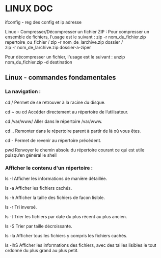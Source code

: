 # LINUX DOC

ifconfig   - reg des  config et ip adresse 

Linux - Compresser/Décompresser un fichier ZIP :
Pour compresser un ensemble de fichiers, l'usage est le suivant : 
zip -r nom_du_fichier.zip repertoire_ou_fichier  /  zip -r nom_de_larchive.zip dossier  /  
zip -r nom_de_larchive.zip dossier-a-ziper

Pour décompresser un fichier, l'usage est le suivant :
unzip nom_du_fichier.zip -d destination


## Linux - commandes fondamentales


### La navigation :

cd / Permet de se retrouver à la racine du disque.

cd ~ ou cd Accéder directement au répertoire de l’utilisateur.

cd /var/www/ Aller dans le répertoire /var/www.

cd .. Remonter dans le répertoire parent à partir de là où vous êtes.

cd - Permet de revenir au répertoire précédent.

pwd Renvoyer le chemin absolu du répertoire courant ce qui est utile puisqu’en général le shell


### Afficher le contenu d'un répertoire :

ls -l Afficher les informations de manière détaillée.

ls -a Afficher les fichiers cachés.

ls -h Afficher la taille des fichiers de facon lisible.

ls -r Tri inversé.

ls -t Trier les fichiers par date du plus récent au plus ancien.

ls -S Trier par taille décroissante.

ls -la Afficher tous les fichiers y compris les fichiers cachés.

ls -lhS Afficher les informations des fichiers, avec des tailles lisibles le tout ordonné du plus grand au plus petit.
